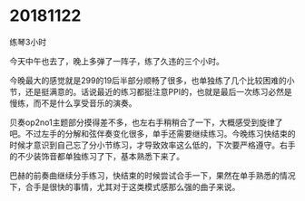 # 20181122

练琴3小时

今天中午也去了，晚上多弹了一阵子，练了久违的三个小时。

今晚最大的感觉就是299的19后半部分顺畅了很多，也单独练了几个比较困难的小节，还是挺满意的。话说最近的练习都挺注意PPI的，也就是最后一次练习必然是慢练，而不是什么享受音乐的演奏。

贝奏op2no1主题部分摸得差不多，也左右手稍稍合了一下，大概感受到旋律了吧。不过左手的分解和弦伴奏变化很多，单手还需要继续练习。今晚练习快结束的时候才意识到自己忘了分小节练习，才导致效率这么低的，下次要严格遵守。右手的不少装饰音都单独练习了下，基本熟悉下来了。

巴赫的前奏曲继续分手练习，快结束的时候尝试合手一下，果然在单手熟悉的情况下，合手是很快的事情，尤其对于这类模式感那么强的曲子来说。
